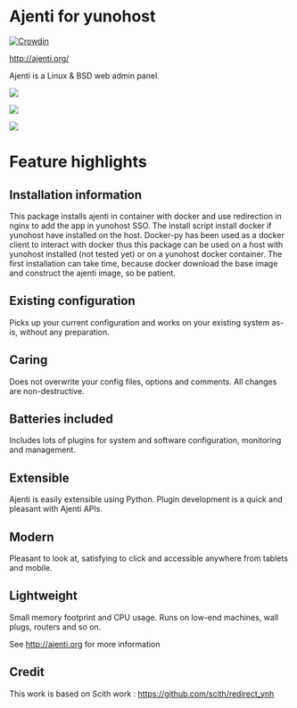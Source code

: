 Ajenti for yunohost
======

[![Crowdin](https://crowdin.net/badges/ajenti/localized.png)](https://crowdin.net/project/ajenti)

http://ajenti.org/

Ajenti is a Linux & BSD web admin panel.

![](http://ajenti.org/static/home/img/screens/ajenti/1.png)

![](http://ajenti.org/static/home/img/screens/ajenti/2.png)

![](http://ajenti.org/static/home/img/screens/ajenti/3.png)

Feature highlights
==================

Installation information
------------------------

This package installs ajenti in container with docker and use redirection in nginx to add the app in yunohost SSO.
The install script install docker if yunohost have installed on the host.
Docker-py has been used as a docker client to interact with docker thus this package can be used on a host with yunohost installed (not tested yet) or on a yunohost docker container.
The first installation can take time, because docker download the base image and construct the ajenti image, so be patient.

Existing configuration
----------------------

Picks up your current configuration and works on your existing system as-is, without any preparation.

Caring
------

Does not overwrite your config files, options and comments. All changes are non-destructive.

Batteries included
------------------

Includes lots of plugins for system and software configuration, monitoring and management.

Extensible
----------

Ajenti is easily extensible using Python. Plugin development is a quick and pleasant with Ajenti APIs.

Modern
------

Pleasant to look at, satisfying to click and accessible anywhere from tablets and mobile.

Lightweight
-----------

Small memory footprint and CPU usage. Runs on low-end machines, wall plugs, routers and so on.

See http://ajenti.org for more information

Credit
------

This work is based on Scith work : https://github.com/scith/redirect_ynh

